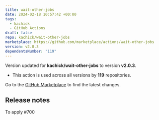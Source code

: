 ```yaml
---
title: wait-other-jobs
date: 2024-02-18 10:57:42 +00:00
tags:
  - kachick
  - GitHub Actions
draft: false
repo: kachick/wait-other-jobs
marketplace: https://github.com/marketplace/actions/wait-other-jobs
version: v2.0.3
dependentsNumber: "119"
---
```



Version updated for **kachick/wait-other-jobs** to version **v2.0.3**.
- This action is used across all versions by **119** repositories.

Go to the [GitHub Marketplace](https://github.com/marketplace/actions/wait-other-jobs) to find the latest changes.

## Release notes

To apply #700
